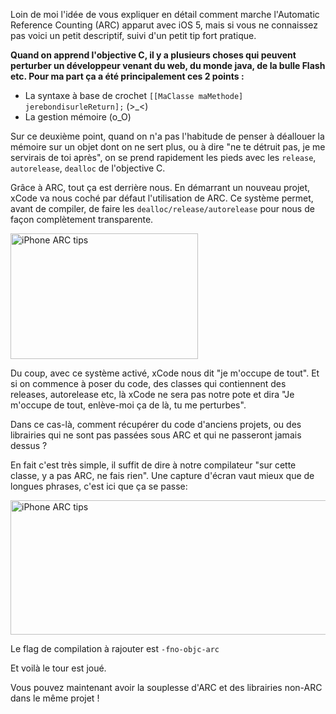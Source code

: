 
Loin de moi l'idée de vous expliquer en détail comment marche l'Automatic Reference Counting (ARC) apparut avec iOS 5, mais si vous ne connaissez pas voici un petit descriptif, suivi d'un petit tip fort pratique.

**Quand on apprend l'objective C, il y a plusieurs choses qui peuvent perturber un développeur venant du web, du monde java, de la bulle Flash etc. Pour ma part ça a été principalement ces 2 points :**

*   La syntaxe à base de crochet `[[MaClasse maMethode] jerebondisurleReturn];` (>_<)
*   La gestion mémoire (o_O)

Sur ce deuxième point, quand on n'a pas l'habitude de penser à déallouer la mémoire sur un objet dont on ne sert plus, ou à dire "ne te détruit pas, je me servirais de toi après", on se prend rapidement les pieds avec les `release`, `autorelease`, `dealloc` de l'objective C.

Grâce à ARC, tout ça est derrière nous. En démarrant un nouveau projet, xCode va nous coché par défaut l'utilisation de ARC. Ce système permet, avant de compiler, de faire les `dealloc/release/autorelease` pour nous de façon complètement transparente.

<img title="ARC" src="/blog/medias/2012-07-30-iphone-arc-tips/preferences.png" alt="iPhone   ARC tips" width="300" height="201" />

Du coup, avec ce système activé, xCode nous dit "je m'occupe de tout".
Et si on commence à poser du code, des classes qui contiennent des releases, autorelease etc, là xCode ne sera pas notre pote et dira "Je m'occupe de tout, enlève-moi ça de là, tu me perturbes".

Dans ce cas-là, comment récupérer du code d'anciens projets, ou des librairies qui ne sont pas passées sous ARC et qui ne passeront jamais dessus ?

En fait c'est très simple, il suffit de dire à notre compilateur "sur cette classe, y a pas ARC, ne fais rien". Une capture d'écran vaut mieux que de longues phrases, c'est ici que ça se passe:

<img src="/blog/medias/2012-07-30-iphone-arc-tips/xcode.png" alt="iPhone   ARC tips" width="584" height="215" />

Le flag de compilation à rajouter est `-fno-objc-arc`

Et voilà le tour est joué.

Vous pouvez maintenant avoir la souplesse d'ARC et des librairies non-ARC dans le même  projet !